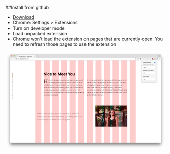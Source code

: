 ##Install from github

- [Download](https://github.com/jbsmith731/chrome-col/archive/master.zip)
- Chrome: Settings > Extensions
- Turn on developer mode
- Load unpacked extension
- Chrome won't load the extension on pages that are currently open. You need to refresh those pages to use the extension


![column extension in action](/img/screenshot.png?raw=true "Extension in action!")
